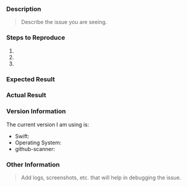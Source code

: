 ### Description

> Describe the issue you are seeing.

### Steps to Reproduce

1.
2.
3. 

### Expected Result

### Actual Result

### Version Information

The current version I am using is:

- Swift:
- Operating System:
- github-scanner:

### Other Information

> Add logs, screenshots, etc. that will help in debugging the issue.
